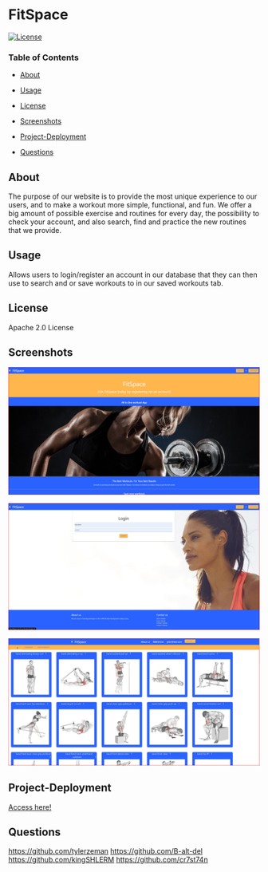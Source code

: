 # FitSpace

[![License](https://img.shields.io/badge/License-Apache_2.0-yellowgreen.svg)](https://opensource.org/licenses/Apache-2.0)  

### Table of Contents

 * [About](#About)

 * [Usage](#Usage)

 * [License](#License)

 * [Screenshots](#Screenshots)

 * [Project-Deployment](#Project-Deployment)

 * [Questions](#Questions)

## About

The purpose of our website is to provide the most unique experience to our users, and to make a workout more simple, functional, and fun. We offer a big amount of possible exercise and routines for every day, the possibility to check your account, and also search, find and practice the new routines that we provide.

## Usage

Allows users to login/register an account in our database that they can then use to search and or save workouts to in our saved workouts tab. 

## License

Apache 2.0 License

## Screenshots

![homepage Screenshot](./images/homepage.jpg?raw=true "homepage Screenshot")

![Login Screenshot](./images/login.jpg?raw=true "login screenshot")

![Workouts Screenshot](./images/workout.jpg?raw=true "workouts screenshot")

## Project-Deployment
[Access here!](https://fitspace-stay-fit-my-friends.herokuapp.com/)

## Questions
 
https://github.com/tylerzeman
https://github.com/B-alt-del
https://github.com/kingSHLERM
https://github.com/cr7st74n 

